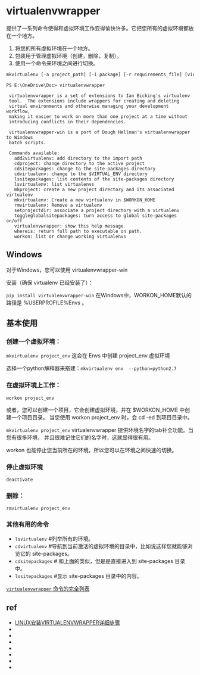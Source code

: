 # virtualenvwrapper

提供了一系列命令使得和虚拟环境工作变得愉快许多。它把您所有的虚拟环境都放在一个地方。

1. 将您的所有虚拟环境在一个地方。
2. 包装用于管理虚拟环境（创建，删除，复制）。
3. 使用一个命令来环境之间进行切换。


```sh
mkvirtualenv [-a project_path] [-i package] [-r requirements_file] [virtualenv options] ENVNAME
```

```
PS E:\OneDrive\Doc> virtualenvwrapper

 virtualenvwrapper is a set of extensions to Ian Bicking's virtualenv
 tool.  The extensions include wrappers for creating and deleting
 virtual environments and otherwise managing your development workflow,
 making it easier to work on more than one project at a time without
 introducing conflicts in their dependencies.

 virtualenvwrapper-win is a port of Dough Hellman's virtualenvwrapper to Windows
 batch scripts.

 Commands available:
   add2virtualenv: add directory to the import path
   cdproject: change directory to the active project
   cdsitepackages: change to the site-packages directory
   cdvirtualenv: change to the $VIRTUAL_ENV directory
   lssitepackages: list contents of the site-packages directory
   lsvirtualenv: list virtualenvs
   mkproject: create a new project directory and its associated virtualenv
   mkvirtualenv: Create a new virtualenv in $WORKON_HOME
   rmvirtualenv: Remove a virtualenv
   setprojectdir: associate a project directory with a virtualenv
   toggleglobalsitepackages: turn access to global site-packages on/off
   virtualenvwrapper: show this help message
   whereis: return full path to executable on path.
   workon: list or change working virtualenvs
```





## Windows

对于Windows，您可以使用 virtualenvwrapper-win

安装（确保 virtualenv 已经安装了）：

`pip install virtualenvwrapper-win`
在Windows中，WORKON_HOME默认的路径是 %USERPROFILE%Envs 。







## 基本使用

### 创建一个虚拟环境：

`mkvirtualenv project_env` 这会在 Envs 中创建 project_env 虚拟环境

选择一个python解释器来搭建：`mkvirtualenv env  --python=python2.7`



### 在虚拟环境上工作：

`workon project_env`

或者，您可以创建一个项目，它会创建虚拟环境，并在 $WORKON_HOME 中创建一个项目目录。 当您使用 workon project_env 时，会 cd -ed 到项目目录中。

`mkvirtualenv project_env`
virtualenvwrapper 提供环境名字的tab补全功能。当您有很多环境， 并且很难记住它们的名字时，这就显得很有用。

workon 也能停止您当前所在的环境，所以您可以在环境之间快速的切换。


### 停止虚拟环境

`deactivate`


### 删除：

`rmvirtualenv project_env`


### 其他有用的命令

* `lsvirtualenv`    #列举所有的环境。
* `cdvirtualenv`    #导航到当前激活的虚拟环境的目录中，比如说这样您就能够浏览它的 site-packages。
* `cdsitepackages`   # 和上面的类似，但是是直接进入到 site-packages 目录中。
* `lssitepackages`     #显示 site-packages 目录中的内容。


[`virtualenvwrapper` 命令的完全列表](https://virtualenvwrapper.readthedocs.io/en/latest/command_ref.html)







## ref
* [LINUX安装VIRTUALENVWRAPPER详细步骤](https://www.cnblogs.com/apollo1616/p/10222799.html)
* []()
* []()
* []()
* []()
* []()
* []()
* []()

